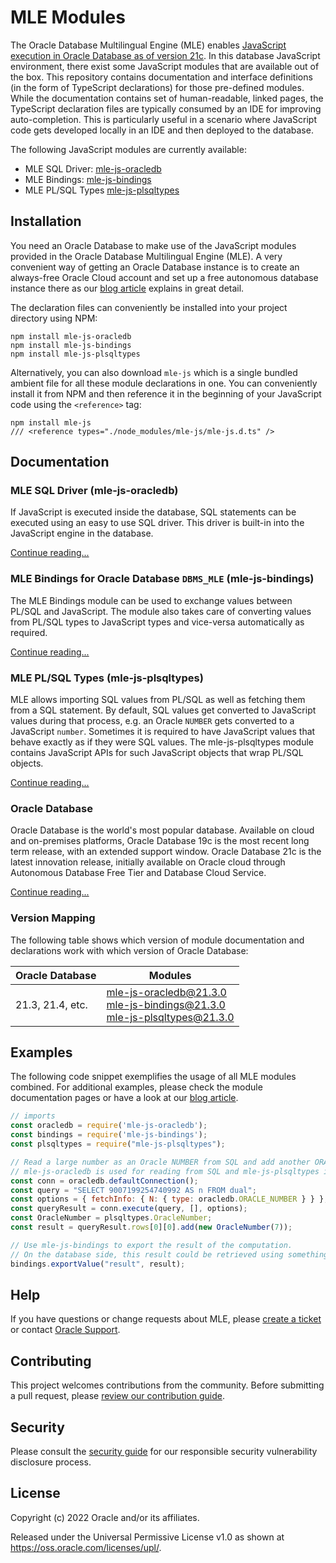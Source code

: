 # MLE Modules
The Oracle Database Multilingual Engine (MLE) enables [JavaScript execution in Oracle Database as of version 21c][1].
In this database JavaScript environment, there exist some JavaScript modules that are available out of the box.
This repository contains documentation and interface definitions (in the form of TypeScript declarations) for those pre-defined modules.
While the documentation contains set of human-readable, linked pages, the TypeScript declaration files are typically consumed by an IDE for improving auto-completion.
This is particularly useful in a scenario where JavaScript code gets developed locally in an IDE and then deployed to the database.

The following JavaScript modules are currently available:
- MLE SQL Driver: [mle-js-oracledb][mle-js-oracledb]
- MLE Bindings: [mle-js-bindings][mle-js-bindings]
- MLE PL/SQL Types [mle-js-plsqltypes][mle-js-plsqltypes]

## Installation
You need an Oracle Database to make use of the JavaScript modules provided in the Oracle Database Multilingual Engine (MLE).
A very convenient way of getting an Oracle Database instance is to create an always-free Oracle Cloud account and set up a free autonomous database instance there as our [blog article][2] explains in great detail.

The declaration files can conveniently be installed into your project directory using NPM:

```
npm install mle-js-oracledb
npm install mle-js-bindings
npm install mle-js-plsqltypes
```

Alternatively, you can also download `mle-js` which is a single bundled ambient file for all these module declarations in one.
You can conveniently install it from NPM and then reference it in the beginning of your JavaScript code using the `<reference>` tag:
```
npm install mle-js
/// <reference types="./node_modules/mle-js/mle-js.d.ts" />
```

## Documentation

### MLE SQL Driver (mle-js-oracledb)
If JavaScript is executed inside the database, SQL statements can be executed using an easy to use SQL driver.
This driver is built-in into the JavaScript engine in the database.

[Continue reading...][mle-js-oracledb]

### MLE Bindings for Oracle Database `DBMS_MLE` (mle-js-bindings)
The MLE Bindings module can be used to exchange values between PL/SQL and JavaScript.
The module also takes care of converting values from PL/SQL types to JavaScript types and vice-versa automatically as required.

[Continue reading...][mle-js-bindings]

### MLE PL/SQL Types (mle-js-plsqltypes)
MLE allows importing SQL values from PL/SQL as well as fetching them from a SQL statement.
By default, SQL values get converted to JavaScript values during that process, e.g. an Oracle `NUMBER` gets converted to a JavaScript `number`.
Sometimes it is required to have JavaScript values that behave exactly as if they were SQL values.
The mle-js-plsqltypes module contains JavaScript APIs for such JavaScript objects that wrap PL/SQL objects.

[Continue reading...][mle-js-plsqltypes]

### Oracle Database
Oracle Database is the world's most popular database.
Available on cloud and on-premises platforms, Oracle Database 19c is the most recent long term release, with an extended support window.
Oracle Database 21c is the latest innovation release, initially available on Oracle cloud through Autonomous Database Free Tier and Database Cloud Service.

[Continue reading...][3]

### Version Mapping
The following table shows which version of module documentation and declarations work with which version of Oracle Database:

| Oracle Database  | Modules |
| ---------------- | --------|
| 21.3, 21.4, etc. | [mle-js-oracledb@21.3.0][mle-js-oracledb] <br/> [mle-js-bindings@21.3.0][mle-js-bindings] <br/> [mle-js-plsqltypes@21.3.0][mle-js-plsqltypes] |

## Examples
The following code snippet exemplifies the usage of all MLE modules combined.
For additional examples, please check the module documentation pages or have a look at our [blog article][2].

```JavaScript
// imports
const oracledb = require('mle-js-oracledb');
const bindings = require('mle-js-bindings');
const plsqltypes = require("mle-js-plsqltypes");

// Read a large number as an Oracle NUMBER from SQL and add another ORACLE NUMBER to it.
// mle-js-oracledb is used for reading from SQL and mle-js-plsqltypes is used to construct the second Oracle NUMBER.
const conn = oracledb.defaultConnection();
const query = "SELECT 9007199254740992 AS n FROM dual";
const options = { fetchInfo: { N: { type: oracledb.ORACLE_NUMBER } } };
const queryResult = conn.execute(query, [], options);
const OracleNumber = plsqltypes.OracleNumber;
const result = queryResult.rows[0][0].add(new OracleNumber(7));

// Use mle-js-bindings to export the result of the computation.
// On the database side, this result could be retrieved using something like `dbms_mle.import_from_mle(ctx, 'result', result);`.
bindings.exportValue("result", result);
```

## Help
If you have questions or change requests about MLE, please [create a ticket](./CONTRIBUTING.md) or contact [Oracle Support](https://support.oracle.com).

## Contributing
This project welcomes contributions from the community.
Before submitting a pull request, please [review our contribution guide](./CONTRIBUTING.md).

## Security

Please consult the [security guide](./SECURITY.md) for our responsible security vulnerability disclosure process.

## License
Copyright (c) 2022 Oracle and/or its affiliates.

Released under the Universal Permissive License v1.0 as shown at <https://oss.oracle.com/licenses/upl/>.

[mle-js-oracledb]: http://oracle-samples.github.io/mle-modules/docs/mle-js-oracledb/21c "mle-js-oracledb@21.3.0"
[mle-js-bindings]: http://oracle-samples.github.io/mle-modules/docs/mle-js-bindings/21c "mle-js-bindings@21.3.0"
[mle-js-plsqltypes]: http://oracle-samples.github.io/mle-modules/docs/mle-js-plsqltypes/21c "mle-js-plsqltypes@21.3.0"
[1]: https://medium.com/graalvm/mle-executing-javascript-in-oracle-database-c545feb1a010 "Multilingual Engine: Executing JavaScript in Oracle Database"
[2]: https://blogs.oracle.com/apex/post/mle-and-the-future-of-server-side-programming-in-oracle-apex "MLE and the Future of Server-Side Programming in Oracle APEX"
[3]: https://docs.oracle.com/en/database/oracle/oracle-database/21/index.html "Oracle Database 21c"
